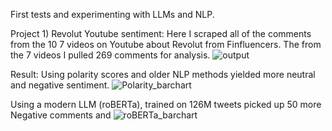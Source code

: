 First tests and experimenting with LLMs and NLP.

Project 1) 
Revolut Youtube sentiment: Here I scraped all of the comments from the 10 7 videos on Youtube about Revolut from Finfluencers. 
The from the 7 videos I pulled 269 comments for analysis.
![output](https://github.com/user-attachments/assets/061c0a32-7d93-4636-b389-59fe7e27ecf8)

Result: 
Using polarity scores and older NLP methods yielded more neutral and negative sentiment. 
![Polarity_barchart](https://github.com/user-attachments/assets/4203f232-1e0d-4096-89a5-d3c8238c2462)

Using a modern LLM (roBERTa), trained on 126M tweets picked up 50 more Negative comments and
![roBERTa_barchart](https://github.com/user-attachments/assets/c4ba2b91-c5a7-4673-b65a-224eae4d628f)


